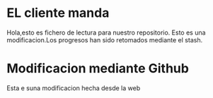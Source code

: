 # EL cliente manda
Hola,esto es fichero de lectura para nuestro repositorio.
Esto es una modificacion.Los progresos han sido retomados mediante el stash.

# Modificacion mediante Github
Esta e suna modificacion hecha desde la web
